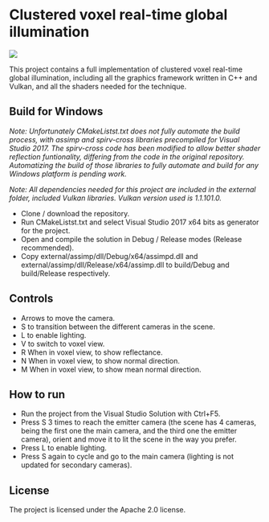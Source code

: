 Clustered voxel real-time global illumination
========

![](banner.gif)

This project contains a full implementation of clustered voxel real-time global illumination, including all the graphics framework written in C++ and Vulkan, and all the shaders needed for the technique.

Build for Windows
------------

*Note: Unfortunately CMakeListst.txt does not fully automate the build process, with assimp and spirv-cross libraries precompiled for Visual Studio 2017. The spirv-cross code has been modified to allow better shader reflection funtionality, differing from the code in the original repository. Automatizing the build of those libraries to fully automate and build for any Windows platform is pending work.*

*Note: All dependencies needed for this project are included in the external folder, included Vulkan libraries. Vulkan version used is 1.1.101.0.*

* Clone / download the repository.
* Run CMakeListst.txt and select Visual Studio 2017 x64 bits as generator for the project.
* Open and compile the solution in Debug / Release modes (Release recommended).
* Copy external/assimp/dll/Debug/x64/assimpd.dll and external/assimp/dll/Release/x64/assimp.dll to build/Debug and build/Release respectively.

Controls
-------
* Arrows to move the camera.
* S to transition between the different cameras in the scene.
* L to enable lighting.
* V to switch to voxel view.
* R When in voxel view, to show reflectance.
* N When in voxel view, to show normal direction.
* M When in voxel view, to show mean normal direction.

How to run
-------

* Run the project from the Visual Studio Solution with Ctrl+F5.
* Press S 3 times to reach the emitter camera (the scene has 4 cameras, being the first one the main camera, and the third one the emitter camera), orient and move it to lit the scene in the way you prefer.
* Press L to enable lighting.
* Press S again to cycle and go to the main camera (lighting is not updated for secondary cameras).

License
-------

The project is licensed under the Apache 2.0 license.
